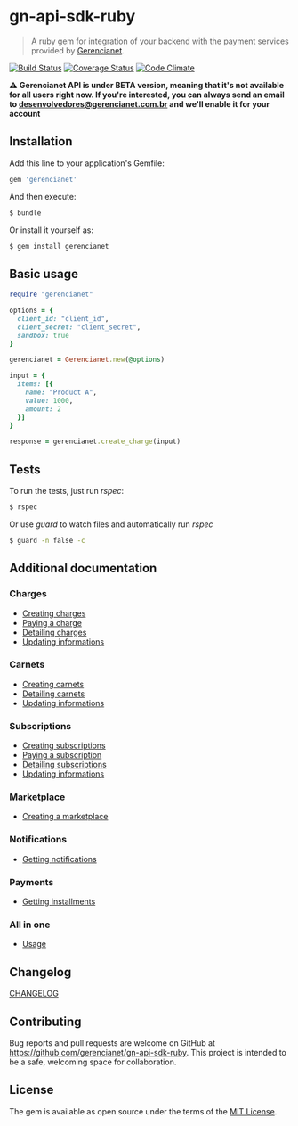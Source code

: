 # gn-api-sdk-ruby

> A ruby gem for integration of your backend with the payment services
provided by [Gerencianet](http://gerencianet.com.br).

[![Build Status](https://travis-ci.org/gerencianet/gn-api-sdk-ruby.svg)](https://travis-ci.org/gerencianet/gn-api-sdk-ruby)
[![Coverage Status](https://coveralls.io/repos/gerencianet/gn-api-sdk-ruby/badge.svg?branch=master&service=github)](https://coveralls.io/github/gerencianet/gn-api-sdk-ruby?branch=master)
[![Code Climate](https://codeclimate.com/github/gerencianet/gn-api-sdk-ruby/badges/gpa.svg)](https://codeclimate.com/github/gerencianet/gn-api-sdk-ruby)

:warning: **Gerencianet API is under BETA version, meaning that it's not available for all users right now. If you're interested, you can always send an email to
desenvolvedores@gerencianet.com.br and we'll enable it for your account**

## Installation

Add this line to your application's Gemfile:

```ruby
gem 'gerencianet'
```

And then execute:

```bash
$ bundle
```
Or install it yourself as:

```bash
$ gem install gerencianet
```

## Basic usage

```ruby
require "gerencianet"

options = {
  client_id: "client_id",
  client_secret: "client_secret",
  sandbox: true
}

gerencianet = Gerencianet.new(@options)

input = {
  items: [{
    name: "Product A",
    value: 1000,
    amount: 2
  }]
}

response = gerencianet.create_charge(input)
```

## Tests

To run the tests, just run *rspec*:

```bash
$ rspec
```

Or use *guard* to watch files and automatically run *rspec*

```bash
$ guard -n false -c
```

## Additional documentation

### Charges

- [Creating charges](https://github.com/gerencianet/gn-api-sdk-ruby/tree/master/docs/charges.md)
- [Paying a charge](https://github.com/gerencianet/gn-api-sdk-ruby/tree/master/docs/charge-payment.md)
- [Detailing charges](https://github.com/gerencianet/gn-api-sdk-ruby/tree/master/docs/charge-detailing.md)
- [Updating informations](https://github.com/gerencianet/gn-api-sdk-ruby/tree/master/docs/charge-update.md)

### Carnets

- [Creating carnets](https://github.com/gerencianet/gn-api-sdk-ruby/tree/master/docs/carnets.md)
- [Detailing carnets](https://github.com/gerencianet/gn-api-sdk-ruby/tree/master/docs/carnet-detailing.md)
- [Updating informations](https://github.com/gerencianet/gn-api-sdk-ruby/tree/master/docs/carnet-update.md)

### Subscriptions

- [Creating subscriptions](https://github.com/gerencianet/gn-api-sdk-ruby/tree/master/docs/subscriptions.md)
- [Paying a subscription](https://github.com/gerencianet/gn-api-sdk-ruby/tree/master/docs/subscription-payment.md)
- [Detailing subscriptions](https://github.com/gerencianet/gn-api-sdk-ruby/tree/master/docs/subscription-detailing.md)
- [Updating informations](https://github.com/gerencianet/gn-api-sdk-ruby/tree/master/docs/subscription-update.md)

### Marketplace

- [Creating a marketplace](https://github.com/gerencianet/gn-api-sdk-ruby/tree/master/docs/charge-with-marketplace.md)

### Notifications

- [Getting notifications](https://github.com/gerencianet/gn-api-sdk-ruby/tree/master/docs/notifications.md)

### Payments

- [Getting installments](https://github.com/gerencianet/gn-api-sdk-ruby/tree/master/docs/installments.md)

### All in one

- [Usage](https://github.com/gerencianet/gn-api-sdk-ruby/tree/master/docs/all-in-one.md)

## Changelog

[CHANGELOG](https://github.com/gerencianet/gn-api-sdk-ruby/tree/master/CHANGELOG.md)

## Contributing

Bug reports and pull requests are welcome on GitHub at https://github.com/gerencianet/gn-api-sdk-ruby. This project is intended to be a safe, welcoming space for collaboration.

## License

The gem is available as open source under the terms of the [MIT License](LICENSE).